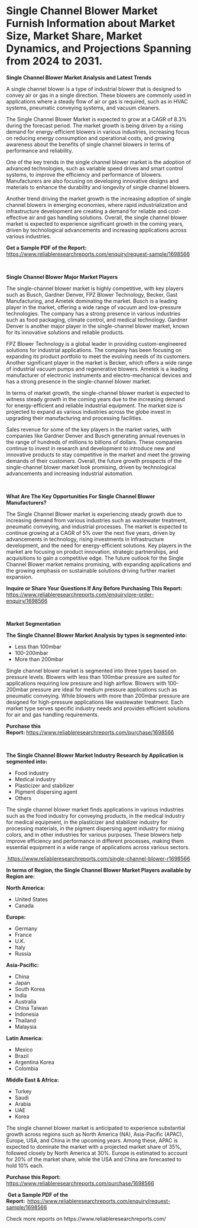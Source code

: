 <p><h1>Single Channel Blower Market Furnish Information about Market Size, Market Share, Market Dynamics, and Projections Spanning from 2024 to 2031.</h1></p><p><strong>Single Channel Blower Market Analysis and Latest Trends</strong></p>
<p><p>A single channel blower is a type of industrial blower that is designed to convey air or gas in a single direction. These blowers are commonly used in applications where a steady flow of air or gas is required, such as in HVAC systems, pneumatic conveying systems, and vacuum cleaners.</p><p>The Single Channel Blower Market is expected to grow at a CAGR of 8.3% during the forecast period. The market growth is being driven by a rising demand for energy-efficient blowers in various industries, increasing focus on reducing energy consumption and operational costs, and growing awareness about the benefits of single channel blowers in terms of performance and reliability.</p><p>One of the key trends in the single channel blower market is the adoption of advanced technologies, such as variable speed drives and smart control systems, to improve the efficiency and performance of blowers. Manufacturers are also focusing on developing innovative designs and materials to enhance the durability and longevity of single channel blowers.</p><p>Another trend driving the market growth is the increasing adoption of single channel blowers in emerging economies, where rapid industrialization and infrastructure development are creating a demand for reliable and cost-effective air and gas handling solutions. Overall, the single channel blower market is expected to experience significant growth in the coming years, driven by technological advancements and increasing applications across various industries.</p></p>
<p><strong>Get a Sample PDF of the Report:&nbsp;</strong> <a href="https://www.reliableresearchreports.com/enquiry/request-sample/1698566">https://www.reliableresearchreports.com/enquiry/request-sample/1698566</a></p>
<p>&nbsp;</p>
<p><strong>Single Channel Blower Major Market Players</strong></p>
<p><p>The single-channel blower market is highly competitive, with key players such as Busch, Gardner Denver, FPZ Blower Technology, Becker, Gast Manufacturing, and Ametek dominating the market. Busch is a leading player in the market, offering a wide range of vacuum and low-pressure technologies. The company has a strong presence in various industries such as food packaging, climate control, and medical technology. Gardner Denver is another major player in the single-channel blower market, known for its innovative solutions and reliable products.</p><p>FPZ Blower Technology is a global leader in providing custom-engineered solutions for industrial applications. The company has been focusing on expanding its product portfolio to meet the evolving needs of its customers. Another significant player in the market is Becker, which offers a wide range of industrial vacuum pumps and regenerative blowers. Ametek is a leading manufacturer of electronic instruments and electro-mechanical devices and has a strong presence in the single-channel blower market.</p><p>In terms of market growth, the single-channel blower market is expected to witness steady growth in the coming years due to the increasing demand for energy-efficient and reliable industrial equipment. The market size is projected to expand as various industries across the globe invest in upgrading their manufacturing and processing facilities.</p><p>Sales revenue for some of the key players in the market varies, with companies like Gardner Denver and Busch generating annual revenues in the range of hundreds of millions to billions of dollars. These companies continue to invest in research and development to introduce new and innovative products to stay competitive in the market and meet the growing demands of their customers. Overall, the future growth prospects of the single-channel blower market look promising, driven by technological advancements and increasing industrial automation.</p></p>
<p>&nbsp;</p>
<p><strong>What Are The Key Opportunities For Single Channel Blower Manufacturers?</strong></p>
<p><p>The Single Channel Blower market is experiencing steady growth due to increasing demand from various industries such as wastewater treatment, pneumatic conveying, and industrial processes. The market is expected to continue growing at a CAGR of 5% over the next five years, driven by advancements in technology, rising investments in infrastructure development, and the need for energy-efficient solutions. Key players in the market are focusing on product innovation, strategic partnerships, and acquisitions to gain a competitive edge. The future outlook for the Single Channel Blower market remains promising, with expanding applications and the growing emphasis on sustainable solutions driving further market expansion.</p></p>
<p><strong>Inquire or Share Your Questions If Any Before Purchasing This Report:</strong> <a href="https://www.reliableresearchreports.com/enquiry/pre-order-enquiry/1698566">https://www.reliableresearchreports.com/enquiry/pre-order-enquiry/1698566</a></p>
<p>&nbsp;</p>
<p><strong>Market Segmentation</strong></p>
<p><strong>The Single Channel Blower Market Analysis by types is segmented into:</strong></p>
<p><ul><li>Less than 100mbar</li><li>100-200mbar</li><li>More than 200mbar</li></ul></p>
<p><p>Single channel blower market is segmented into three types based on pressure levels. Blowers with less than 100mbar pressure are suited for applications requiring low pressure and high airflow. Blowers with 100-200mbar pressure are ideal for medium pressure applications such as pneumatic conveying. While blowers with more than 200mbar pressure are designed for high-pressure applications like wastewater treatment. Each market type serves specific industry needs and provides efficient solutions for air and gas handling requirements.</p></p>
<p><strong>Purchase this Report:&nbsp;</strong><a href="https://www.reliableresearchreports.com/purchase/1698566">https://www.reliableresearchreports.com/purchase/1698566</a></p>
<p>&nbsp;</p>
<p><strong>The Single Channel Blower Market Industry Research by Application is segmented into:</strong></p>
<p><ul><li>Food industry</li><li>Medical industry</li><li>Plasticizer and stabilizer</li><li>Pigment dispersing agent</li><li>Others</li></ul></p>
<p><p>The single channel blower market finds applications in various industries such as the food industry for conveying products, in the medical industry for medical equipment, in the plasticizer and stabilizer industry for processing materials, in the pigment dispersing agent industry for mixing colors, and in other industries for various purposes. These blowers help improve efficiency and performance in different processes, making them essential equipment in a wide range of applications across various sectors.</p></p>
<p><a href="https://www.reliableresearchreports.com/single-channel-blower-r1698566">&nbsp;https://www.reliableresearchreports.com/single-channel-blower-r1698566</a></p>
<p><strong>In terms of Region, the Single Channel Blower Market Players available by Region are:</strong></p>
<p>
    <p> <strong> North America: </strong>
        <ul>
            <li>United States</li>
            <li>Canada</li>
        </ul>
        </p> 
    <p> <strong> Europe: </strong>
        <ul>
            <li>Germany</li>
            <li>France</li>
            <li>U.K.</li>
            <li>Italy</li>
            <li>Russia</li>
        </ul>
        </p> 
    <p> <strong> Asia-Pacific: </strong>
        <ul>
            <li>China</li>
            <li>Japan</li>
            <li>South Korea</li>
            <li>India</li>
            <li>Australia</li>
            <li>China Taiwan</li>
            <li>Indonesia</li>
            <li>Thailand</li>
            <li>Malaysia</li>
        </ul>
        </p> 
    <p> <strong> Latin America: </strong>
        <ul>
            <li>Mexico</li>
            <li>Brazil</li>
            <li>Argentina Korea</li>
            <li>Colombia</li>
        </ul>
        </p> 
    <p> <strong> Middle East & Africa: </strong>
        <ul>
            <li>Turkey</li>
            <li>Saudi</li>
            <li>Arabia</li>
            <li>UAE</li>
            <li>Korea</li>
        </ul>
    </p>
    </p>
<p><p>The single channel blower market is anticipated to experience substantial growth across regions such as North America (NA), Asia-Pacific (APAC), Europe, USA, and China in the upcoming years. Among these, APAC is expected to dominate the market with a projected market share of 35%, followed closely by North America at 30%. Europe is estimated to account for 20% of the market share, while the USA and China are forecasted to hold 10% each.</p></p>
<p><strong>Purchase this Report: </strong><a href="https://www.reliableresearchreports.com/purchase/1698566">https://www.reliableresearchreports.com/purchase/1698566</a></p>
<p>&nbsp;<strong>Get a Sample PDF of the Report:&nbsp;&nbsp;</strong><a href="https://www.reliableresearchreports.com/enquiry/request-sample/1698566">https://www.reliableresearchreports.com/enquiry/request-sample/1698566</a></p>
<p><strong></strong></p>
<p>Check more reports on https://www.reliableresearchreports.com/</p>